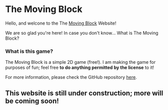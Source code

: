 # The Moving Block
Hello, and welcone to the The [Moving Block](https://github.com/STG996/The-Moving-Block/releases/tag/v0.3-alpha) Website!

We are so glad you're here! In case you don't know... What is The Moving Block?

### What is this game?
The Moving Block is a simple 2D game (free!). I am making the game for purposes of fun; feel free **to do anything permitted by the license** to it!

For more information, please check the GitHub repository [here](https://guthub.com/STG996/The-Moving-Block).

## This website is still under construction; more will be coming soon!
